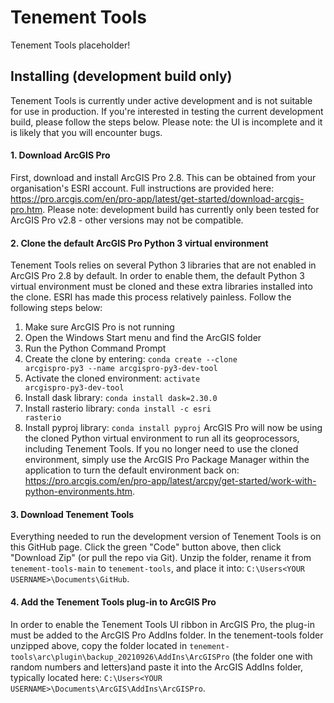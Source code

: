 # Tenement Tools
Tenement Tools placeholder!

## Installing (development build only)
Tenement Tools is currently under active development and is not suitable for use in production. If you're interested in testing the current development build, please follow the steps below. Please note: the UI is incomplete and it is likely that you will encounter bugs.
#### 1. Download ArcGIS Pro
First, download and install ArcGIS Pro 2.8. This can be obtained from your organisation's ESRI account. Full instructions are provided here: https://pro.arcgis.com/en/pro-app/latest/get-started/download-arcgis-pro.htm. Please note: development build has currently only been tested for ArcGIS Pro v2.8 - other versions may not be compatible.

#### 2. Clone the default ArcGIS Pro Python 3 virtual environment
Tenement Tools relies on several Python 3 libraries that are not enabled in ArcGIS Pro 2.8 by default. In order to enable them, the default Python 3 virtual environment must be cloned and these extra libraries installed into the clone. ESRI has made this process relatively painless. Follow the following steps below:
1. Make sure ArcGIS Pro is not running
2. Open the Windows Start menu and find the ArcGIS folder
3. Run the Python Command Prompt
4. Create the clone by entering: <code>conda create --clone arcgispro-py3 --name arcgispro-py3-dev-tool</code>
5. Activate the cloned environment: <code>activate arcgispro-py3-dev-tool</code>
6. Install dask library: <code>conda install dask=2.30.0</code>
7. Install rasterio library: <code>conda install -c esri rasterio</code>
8. Install pyproj library: <code>conda install pyproj</code>
ArcGIS Pro will now be using the cloned Python virtual environment to run all its geoprocessors, including Tenement Tools. If you no longer need to use the cloned environment, simply use the ArcGIS Pro Package Manager within the application to turn the default environment back on: https://pro.arcgis.com/en/pro-app/latest/arcpy/get-started/work-with-python-environments.htm.

#### 3. Download Tenement Tools
Everything needed to run the development version of Tenement Tools is on this GitHub page. Click the green "Code" button above, then click "Download Zip" (or pull the repo via Git). Unzip the folder, rename it from <code>tenement-tools-main</code> to <code>tenement-tools</code>, and place it into: <code>C:\Users\<YOUR USERNAME>\Documents\GitHub</code>.

#### 4. Add the Tenement Tools plug-in to ArcGIS Pro
In order to enable the Tenement Tools UI ribbon in ArcGIS Pro, the plug-in must be added to the ArcGIS Pro AddIns folder. In the tenement-tools folder unzipped above, copy the folder located in <code>tenement-tools\arc\plugin\backup_20210926\AddIns\ArcGISPro</code> (the folder one with random numbers and letters)and paste it into the ArcGIS AddIns folder, typically located here: <code>C:\Users\<YOUR USERNAME>\Documents\ArcGIS\AddIns\ArcGISPro</code>.
